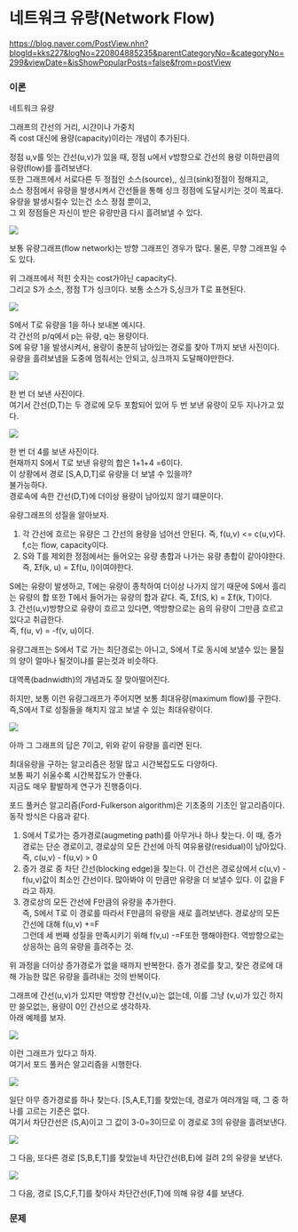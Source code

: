 # 네트워크 유량(Network Flow) 

https://blog.naver.com/PostView.nhn?blogId=kks227&logNo=220804885235&parentCategoryNo=&categoryNo=299&viewDate=&isShowPopularPosts=false&from=postView


### 이론

네트워크 유량  

그래프의 간선의 거리, 시간이나 가중치  
즉 cost 대신에 용량(capacity)이라는 개념이 추가된다.  

정점 u,v를 잇는 간선(u,v)가 있을 때, 정점 u에서 v방향으로 간선의 용량 이하만큼의 유량(flow)를 흘려보낸다.  
또한 그래프에서 서로다른 두 정점인 소스(source),, 싱크(sink)정점이 정해지고,  
소스 정점에서 유량을 발생시켜서 간선들을 통해 싱크 정점에 도달시키는 것이 목표다.  
유량을 발생시킬수 있는건 소스 정점 뿐이고,  
그 외 정점들은 자신이 받은 유량만큼 다시 흘려보낼 수 있다.  

![](../imgs/34/1.png)

보통 유량그래프(flow network)는 방향 그래프인 경우가 많다. 물론, 무향 그래프일 수도 있다.  

위 그래프에서 적힌 숫자는 cost가아닌 capacity다.  
그리고 S가 소스, 정점 T가 싱크이다. 보통 소스가 S,싱크가 T로 표현된다.  

![](../imgs/34/2.png)

S에서 T로 유량을 1을 하나 보내본 예시다.  
각 간선의 p/q에서 p는 유량, q는 용량이다.  
S에 유량 1을 발생시켜서, 용량이 충분히 남아있는 경로를 찾아 T까지 보낸 사진이다.  
유량을 흘려보냄을 도중에 멈춰서는 안되고, 싱크까지 도달해야만한다.  

![](../imgs/34/3.png)

한 번 더 보낸 사진이다.  
여기서 간선(D,T)는 두 경로에 모두 포함되어 있어 두 번 보낸 유량이 모두 지나가고 있다.  

![](../imgs/34/4.png)

한 번 더 4를 보낸 사진이다.  
현재까지 S에서 T로 보낸 유량의 합은 1+1+4 =6이다.  
이 상황에서 경로 \[S,A,D,T]로 유량을 더 보낼 수 있을까?  
불가능하다.  
경로속에 속한 간선(D,T)에 더이상 용량이 남아있지 않기 떄문이다.  

유량그래프의 성질을 알아보자.  
1. 각 간선에 흐르는 유량은 그 간선의 용량을 넘어선 안된다. 즉, f(u,v) <= c(u,v)다.  
f,c는 flow, capacity이다.  
2. S와 T를 제외한 정점에서는 들어오는 유량 총합과 나가는 유량 총합이 같아야한다.  
즉, Σf(k, u) = Σf(u, l)이여야한다.  

S에는 유량이 발생하고, T에는 유량이 종착하여 더이상 나가지 않기 때문에 S에서 흘리는 유량의 합 또한 T에서 들어가는 유량의 합과 같다.
즉, Σf(S, k) = Σf(k, T)이다.  
3. 간선(u,v)방향으로 유량이 흐르고 있다면, 역방향으로는 음의 유량이 그만큼 흐르고 있다고 취급한다.  
즉, f(u, v) = -f(v, u)이다. 

유량그래프는 S에서 T로 가는 최단경로는 아니고, S에서 T로 동시에 보낼수 있는 물질의 양이 얼마나 될것이냐를 묻는것과 비슷하다.  

대역폭(badnwidth)의 개념과도 잘 맞아떨어진다.

하지만, 보통 이런 유량그래프가 주어지면 보통 최대유량(maximum flow)를 구한다.  
즉,S에서 T로 성질들을 해치지 않고 보낼 수 있는 최대유량이다.  

![](../imgs/34/5.png)

아까 그 그래프의 답은 7이고, 위와 같이 유량을 흘리면 된다.  

최대유량을 구하는 알고리즘은 정말 많고 시간복잡도도 다양하다.  
보통 짜기 쉬울수록 시간복잡도가 안좋다.  
지금도 매우 활발하게 연구가 진행중이다.  

포드 풀커슨 알고리즘(Ford-Fulkerson algorithm)은 기초중의 기초인 알고리즘이다.  
동작 방식은 다음과 같다.  

1. S에서 T로가는 증가경로(augmeting path)를 아무거나 하나 찾는다. 이 때, 증가 경로는 단순 경로이고, 경로상의 모든 간선에 아직 여유용량(residual)이 남아있다.  
즉, c(u,v) - f(u,v) > 0  
2. 증가 경로 중 차단 간선(blocking edge)을 찾는다. 이 간선은 경로상에서 c(u,v) - f(u,v)값이 최소인 간선이다. 많아봐야 이 만큼만 유량을 더 보낼수 있다. 이 값을 F라고 하자.  
3. 경로상의 모든 간선에 F만큼의 유량을 추가한다.  
즉, S에서 T로 이 경로를 따라서 F만큼의 유량을 새로 흘려보낸다. 경로상의 모든 간선에 대해 f(u,v) +=F  
그런데 세 번째 성질을 만족시키기 위해 f(v,u) -=F또한 행해야한다. 역방향으로는 상응하는 음의 유량을 흘려주는 것.  

위 과정을 더이상 증가경로가 없을 때까지 반복한다. 증가 경로를 찾고, 찾은 경로에 대해 가능한 많은 유량을 흘려내는 것의 반복이다.  

그래프에 간선(u,v)가 있지만 역방향 간선(v,u)는 없는데, 이를 그냥 (v,u)가 있긴 하지만 쓸모없는, 용량이 0인 간선으로 생각하자.  
아래 예제를 보자.  

![](../imgs/34/6.png)

이런 그래프가 있다고 하자.  
여기서 포드 풀커슨 알고리즘을 시행한다.  

![](../imgs/34/7.png)

일단 아무 증가경로를 하나 찾는다.
\[S,A,E,T]를 찾았는데, 경로가 여러개일 때, 그 중 하나를 고르는 기준은 없다.  
여기서 차단간선은 (S,A)이고 그 값이 3-0=3이므로 이 경로로 3의 유량을 흘려보낸다.  

![](../imgs/34/8.png)

그 다음, 또다른 경로 \[S,B,E,T]를 찾았늗네 차단간선(B,E)에 걸려 2의 유량을 보낸다.  

![](../imgs/34/9.png)

그 다음, 경로 \[S,C,F,T]를 찾아사 차단간선(F,T)에 의해 유량 4를 보낸다.  



### 문제


<!-- 

***

<details>

<summary>

#### _3648번: 아이돌_

</summary>

```cpp

```

</details> 


-->